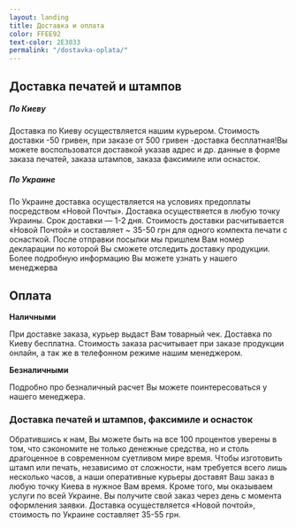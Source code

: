 ```yaml
---
layout: landing
title: Доставка и оплата
color: FFEE92
text-color: 2E3033
permalink: "/dostavka-oplata/"
---
```



## Доставка печатей и штампов ##
##### По Киеву #####
Доставка по Киеву осуществляется нашим курьером. Стоимость доставки -50 гривен, при заказе от 500 гривен -доставка бесплатная!Вы можете воспользоватся доставкой указав адрес и др. данные в форме заказа печатей, заказа штампов, заказа факсимиле или оснасток.

##### По Украине #####
По Украине доставка осуществляется на условиях предоплаты посредством «Новой Почты». Доставка осуществяется в любую точку Украины. Срок доставки — 1-2 дня. Стоимость доставки расчитывается «Новой Почтой» и составляет ~ 35-50 грн для одного компекта печати с оснасткой. После отправки посылки мы пришлем Вам номер декларации по которой Вы сможете отследить доставку продукции. Более подробную информацию Вы можете узнать у нашего менеджерва

## Оплата ##
**Наличными**

При доставке заказа, курьер выдаст Вам товарный чек. Доставка по Киеву бесплатна. Стоимость заказа расчитывает при заказе продукции онлайн, а так же в телефонном режиме нашим менеджером.

**Безналичными**

Подробно про безналичный расчет Вы можете поинтересоваться у нашего менеджера.

### Доставка печатей и штампов, факсимиле и оснасток ###
Обратившись к нам, Вы можете быть на все 100 процентов уверены в том, что сэкономите не только денежные средства, но и столь драгоценное в современном суетливом мире время. Чтобы изготовить штамп или печать, независимо от сложности, нам требуется всего лишь несколько часов, а наши оперативные курьеры доставят Ваш заказ в любую точку Киева в нужное Вам время. Кроме того, мы оказываем услуги по  всей Украине. Вы получите свой заказ через день с момента оформления заявки. Доставка осуществляется «Новой почтой», стоимость по Украине составляет 35-55 грн.
